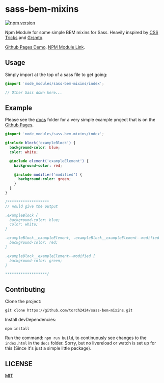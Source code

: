 # sass-bem-mixins

[![npm version](https://badge.fury.io/js/sass-bem-mixins.svg)](https://badge.fury.io/js/sass-bem-mixins)

Npm Module for some simple BEM mixins for Sass. Heavily inspired by [CSS Tricks](https://css-tricks.com/snippets/sass/bem-mixins/) and [Grsmto](https://gist.github.com/Grsmto/7791840).

[Github Pages Demo](https://torch2424.github.io/sass-bem-mixins/).
[NPM Module Link](https://www.npmjs.com/package/sass-bem-mixins).

## Usage

Simply import at the top of a sass file to get going:

```scss
@import 'node_modules/sass-bem-mixins/index';

// Other Sass down here...
```

## Example

Please see the [docs](https://github.com/torch2424/sass-bem-mixins/tree/master/docs) folder for a very simple example project that is on the [Github Pages](https://torch2424.github.io/sass-bem-mixins/).

```scss
@import 'node_modules/sass-bem-mixins/index';

@include block('exampleBlock') {
  background-color: blue;
  color: white;

  @include element('exampleElement') {
    background-color: red;

    @include modifier('modified') {
      background-color: green;
    }
  }
}

/*******************
// Would give the output

.exampleBlock {
  background-color: blue;
  color: white;
}

.exampleBlock__exampleElement, .exampleBlock__exampleElement--modified {
  background-color: red;
}

.exampleBlock__exampleElement--modified {
  background-color: green;
}

*******************/
```

## Contributing

Clone the project:

```
git clone https://github.com/torch2424/sass-bem-mixins.git
```

Install devDependencies:

```
npm install
```

Run the command: `npm run build`, to continuously see changes to the `index.html` in the `docs` folder. Sorry, but no livereload or watch is set up for this (Since it's just a simple little package).

## LICENSE

[MIT](https://choosealicense.com/licenses/mit/#)
